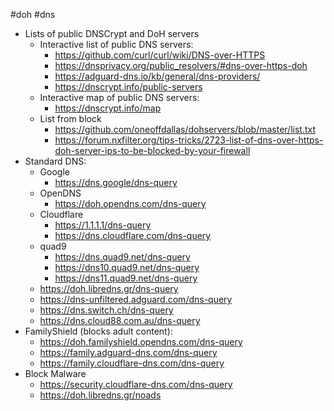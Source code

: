 #doh #dns
- Lists of public DNSCrypt and DoH servers
	- Interactive list of public DNS servers:
		- https://github.com/curl/curl/wiki/DNS-over-HTTPS
		- https://dnsprivacy.org/public_resolvers/#dns-over-https-doh
		- https://adguard-dns.io/kb/general/dns-providers/
		- https://dnscrypt.info/public-servers
	- Interactive map of public DNS servers:
		- https://dnscrypt.info/map
	- List from block
		- https://github.com/oneoffdallas/dohservers/blob/master/list.txt
		- https://forum.nxfilter.org/tips-tricks/2723-list-of-dns-over-https-doh-server-ips-to-be-blocked-by-your-firewall
- Standard DNS:
	- Google
		- https://dns.google/dns-query
	- OpenDNS
		- https://doh.opendns.com/dns-query
	- Cloudflare
		- https://1.1.1.1/dns-query
		- https://dns.cloudflare.com/dns-query
	- quad9
		- https://dns.quad9.net/dns-query
		- https://dns10.quad9.net/dns-query
		- https://dns11.quad9.net/dns-query
	- https://doh.libredns.gr/dns-query
	- https://dns-unfiltered.adguard.com/dns-query
	- https://dns.switch.ch/dns-query
	- https://dns.cloud88.com.au/dns-query
- FamilyShield (blocks adult content):
	- https://doh.familyshield.opendns.com/dns-query
	- https://family.adguard-dns.com/dns-query
	-  https://family.cloudflare-dns.com/dns-query
- Block Malware
	- https://security.cloudflare-dns.com/dns-query
	- https://doh.libredns.gr/noads